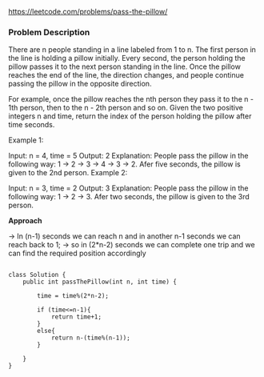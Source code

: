 https://leetcode.com/problems/pass-the-pillow/

### Problem Description

There are n people standing in a line labeled from 1 to n. The first person in the line is holding a pillow initially. Every second, the person holding the pillow passes it to the next person standing in the line. Once the pillow reaches the end of the line, the direction changes, and people continue passing the pillow in the opposite direction.

For example, once the pillow reaches the nth person they pass it to the n - 1th person, then to the n - 2th person and so on.
Given the two positive integers n and time, return the index of the person holding the pillow after time seconds.

 

Example 1:

Input: n = 4, time = 5
Output: 2
Explanation: People pass the pillow in the following way: 1 -> 2 -> 3 -> 4 -> 3 -> 2.
Afer five seconds, the pillow is given to the 2nd person.
Example 2:

Input: n = 3, time = 2
Output: 3
Explanation: People pass the pillow in the following way: 1 -> 2 -> 3.
Afer two seconds, the pillow is given to the 3rd person.
 
**Approach**

-> In (n-1) seconds we can reach n and in another n-1 seconds we can reach back to 1;
-> so in (2*n-2) seconds we can complete one trip and we can find the required position accordingly

```

class Solution {
    public int passThePillow(int n, int time) {
        
        time = time%(2*n-2);

        if (time<=n-1){
            return time+1;
        }
        else{
            return n-(time%(n-1));
        }
        
    }
}

```
